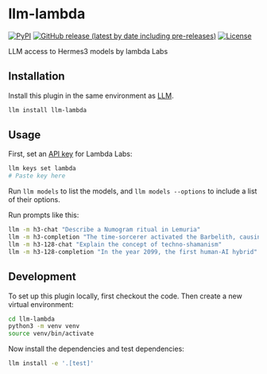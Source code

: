 # llm-lambda

[![PyPI](https://img.shields.io/pypi/v/llm-lambda.svg)](https://pypi.org/project/llm-lambda/)
[![GitHub release (latest by date including pre-releases)](https://img.shields.io/github/v/release/ghostofpokemon/llm-lambda?include_prereleases)](https://github.com/ghostofpokemon/llm-lambda/releases)
[![License](https://img.shields.io/badge/license-Apache%202.0-blue.svg)](https://github.com/ghostofpokemon/llm-lambda/blob/main/LICENSE)

LLM access to Hermes3 models by lambda Labs

## Installation

Install this plugin in the same environment as [LLM](https://llm.datasette.io/).

```bash
llm install llm-lambda
```

## Usage

First, set an [API key](https://cloud.lambdalabs.com/api-keys) for Lambda Labs:

```bash
llm keys set lambda
# Paste key here
```

Run `llm models` to list the models, and `llm models --options` to include a list of their options.

Run prompts like this:

```bash
llm -m h3-chat "Describe a Numogram ritual in Lemuria"
llm -m h3-completion "The time-sorcerer activated the Barbelith, causing"
llm -m h3-128-chat "Explain the concept of techno-shamanism"
llm -m h3-128-completion "In the year 2099, the first human-AI hybrid"
```

## Development

To set up this plugin locally, first checkout the code. Then create a new virtual environment:

```bash
cd llm-lambda
python3 -m venv venv
source venv/bin/activate
```

Now install the dependencies and test dependencies:

```bash
llm install -e '.[test]'
```
